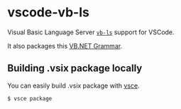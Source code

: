 # vscode-vb-ls

Visual Basic Language Server [`vb-ls`](https://github.com/CoolCoderSuper/visualbasic-language-server) support for VSCode.

It also packages this [VB.NET Grammar](https://github.com/DualBrain/VBNETinCode).

## Building .vsix package locally

 You can easily build .vsix package with [vsce](https://github.com/microsoft/vscode-vsce).

```
$ vsce package
```

